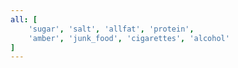 ```yaml
---
all: [
	'sugar', 'salt', 'allfat', 'protein',
	'amber', 'junk_food', 'cigarettes', 'alcohol'
]
---
```

